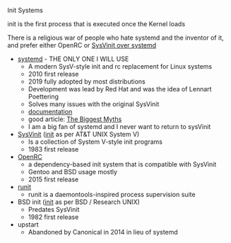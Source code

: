 Init Systems

init is the first process that is executed once the Kernel loads

There is a religious war of people who hate systemd and the inventor of it, and prefer either OpenRC or [SysVinit over systemd](https://nosystemd.org/)

- [systemd](https://en.wikipedia.org/wiki/Systemd) - THE ONLY ONE I WILL USE
    - A modern SysV-style init and rc replacement for Linux systems
    - 2010 first release
    - 2019 fully adopted by most distributions
    - Development was lead by Red Hat and was the idea of Lennart Poettering
    - Solves many issues with the original SysVinit
    - [documentation](https://www.freedesktop.org/wiki/Software/systemd/)
    - good article: [The Biggest Myths](http://0pointer.de/blog/projects/the-biggest-myths.html?utm_source=pocket_reader)
    - I am a big fan of systemd and I never want to return to sysVinit
- [SysVinit](https://en.wikipedia.org/wiki/Init#SYSV) ([init](https://en.wikipedia.org/wiki/Init) as per AT&T UNIX System V)
    - Is a collection of System V-style init programs
    - 1983 first release
- [OpenRC](https://en.wikipedia.org/wiki/OpenRC)
    - a dependency-based init system that is compatible with SysVinit
    - Gentoo and BSD usage mostly
    - 2015 first release
- [runit](http://smarden.org/runit/)
    - runit is a daemontools-inspired process supervision suite
- BSD init ([init](https://en.wikipedia.org/wiki/Init) as per BSD / Research UNIX)
    - Predates SysVinit
    - 1982 first release
- upstart
    - Abandoned by Canonical in 2014 in lieu of systemd
